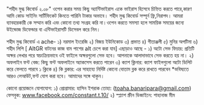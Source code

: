 
"শহীদ মুগ্ধ কিবোর্ড ২.০৮" ওপেন করার সময় কিছু অ্যান্টিভাইরাস একে ভাইরাস হিসেবে চিহ্নিত করতে পারে,কারণ আমি কোড সাইনিং সার্টিফিকেট কিনতে পারিনি টাকার অভাবে।
শহীদ মুগ্ধ কিবোর্ড সম্পূর্ন ফ্রি,নিরাপদ। আমরা ব্যাবহারকারী কে সম্মান করি এবং কোনো তথ্য সংগ্রহ করি না।ওপেন করতে সমস্যা হলে সাময়িক সময়ের জন্যে উইন্ডোজ ডিফেন্ডার বা এন্টিভাইরাসটি ডিসেবল করে নিন।

শহীদ মুগ্ধ কিবোর্ড এ ache-
১) নরমাল ইংরেজি
২) বিজয় ইউনিকোড
৩) প্রভাত
৪) গীতাঞ্জলী
৫) মুনির অপটিমা
৬) শহীদ লিপি
[ AltGR বাটনের কাজ বাম পাশের alt চেপে করা যাব]
এছাড়াও আছে -
 ১) অটো সেভ ফিচার: প্রতিটি অক্ষর লেখার পরে স্বয়ংক্রিয়ভাবে ওই ফাইলে অক্ষরগুলো সেভ হবে। আপনাকে আলাদাভাবে সেভ করতে হয় না।
 ২) অফলাইন ফন্ট বেজ: কিছু ফন্ট অফলাইনে অ্যাকসেস করতে পারেন
 ৩) ক্যাশ ক্লিনার: ক্যাশ ফাইলগুলো অটো ডিলিট করে ফেলতে পারবে ১ ক্লিকে
 ৪) কি ব্লকার: এর সাহায্যে নির্দিষ্ট কোনো বোতাম ব্লক করে রাখতে পারবেন
  *ভবিষ্যতে আরও লেআউট,ফন্ট যোগ করা হবে। আমাদের সঙ্গে থাকুন।
  
  কোনো প্রয়োজনে যোগাযোগ:
  ১) প্রোগ্রামার: হাসিন ইশরাক তোহা: (toaha.banaripara@gmail.com)
     ফেসবুক: www.facebook.com/constant.t.10/
  ২) স্প্ল্যাশ স্ক্রীন ডিজাইনে: শাহানাজ মীম
